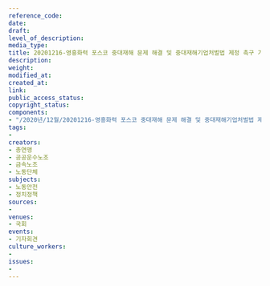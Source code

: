```yaml
---
reference_code: 
date: 
draft: 
level_of_description: 
media_type: 
title: 20201216-영흥화력 포스코 중대재해 문제 해결 및 중대재해기업처벌법 제정 촉구 기자회견
description: 
weight: 
modified_at: 
created_at: 
link: 
public_access_status: 
copyright_status: 
components:
- "/2020년/12월/20201216-영흥화력 포스코 중대재해 문제 해결 및 중대재해기업처벌법 제정 촉구 기자회견/1280_PIG5408.jpg"
tags:
- 
creators:
- 총연맹
- 공공운수노조
- 금속노조
- 노동단체
subjects:
- 노동안전
- 정치정책
sources:
- 
venues:
- 국회
events:
- 기자회견
culture_workers:
- 
issues:
- 
---
```

